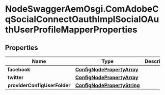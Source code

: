 # NodeSwaggerAemOsgi.ComAdobeCqSocialConnectOauthImplSocialOAuthUserProfileMapperProperties

## Properties
Name | Type | Description | Notes
------------ | ------------- | ------------- | -------------
**facebook** | [**ConfigNodePropertyArray**](ConfigNodePropertyArray.md) |  | [optional] 
**twitter** | [**ConfigNodePropertyArray**](ConfigNodePropertyArray.md) |  | [optional] 
**providerConfigUserFolder** | [**ConfigNodePropertyString**](ConfigNodePropertyString.md) |  | [optional] 


